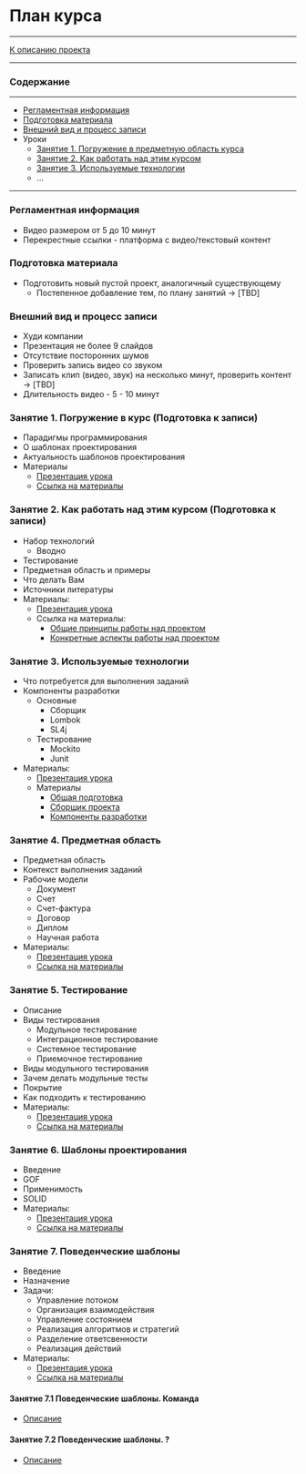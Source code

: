 # План курса
****
[К описанию проекта](../../../README.md)
**** 


### Содержание
***
* [Регламентная информация](#регламентная-информация)
* [Подготовка материала](#подготовка-материала)
* [Внешний вид и процесс записи](#внешний-вид-и-процесс-записи)
* Уроки
  * [Занятие 1. Погружение в предметную область курса](#занятие-1-погружение-в-курс)
  * [Занятие 2. Как работать над этим курсом](#занятие-2-как-работать-над-этим-курсом)
  * [Занятие 3. Используемые технологии](#занятие-3-используемые-технологии)
  * ...
***

### Регламентная информация
* Видео размером от 5 до 10 минут
* Перекрестные ссылки - платформа с видео/текстовый контент

### Подготовка материала
* Подготовить новый пустой проект, аналогичный существующему
  * Постепенное добавление тем, по плану занятий -> [TBD]

### Внешний вид и процесс записи
* Худи компании
* Презентация не более 9 слайдов
* Отсутствие посторонних шумов
* Проверить запись видео со звуком
* Записать клип (видео, звук) на несколько минут, проверить контент -> [TBD]
* Длительность видео - 5 - 10 минут

### Занятие 1. Погружение в курс (Подготовка к записи)
* Парадигмы программирования
* О шаблонах проектирования
* Актуальность шаблонов проектирования
* Материалы
  * [Презентация урока](https://docs.google.com/presentation/d/1doHg_CFw0NpPcugRSv-kSMVIqW-N6M0kNdHlQAXv7Ik/edit?usp=sharing)
  * [Ссылка на материалы](../../../README.md)

### Занятие 2. Как работать над этим курсом (Подготовка к записи)
* Набор технологий
  * Вводно 
* Тестирование
* Предметная область и примеры
* Что делать Вам
* Источники литературы
* Материалы:
  * [Презентация урока](https://docs.google.com/presentation/d/1sgPgW2OTDjg8Aq8laMoa9SJ-YyQS5pYSvLOFXxnx3f4/edit?usp=drive_link)
  * Ссылка на материалы:
    * [Общие принципы работы над проектом](../../../README.md)
    * [Конкретные аспекты работы над проектом](../README.md)

### Занятие 3. Используемые технологии
* Что потребуется для выполнения заданий
* Компоненты разработки
  * Основные
    * Сборщик
    * Lombok
    * SL4j
  * Тестирование
    * Mockito
    * Junit
* Материалы:
    * [Презентация урока](https://docs.google.com/presentation/d/1IpcBe6_gvkk6DKBLZmb0IJ1F6rVMqR0y2WvU3Rn5mfM/edit?usp=sharing)
    * Материалы
      * [Общая подготовка](Instruction.md)
      * [Сборщик проекта](ProjectCollector.md)
      * [Компоненты разработки](Component.md)

### Занятие 4. Предметная область
* Предметная область
* Контекст выполнения заданий
* Рабочие модели
  * Документ
  * Счет
  * Счет-фактура
  * Договор
  * Диплом
  * Научная работа
* Материалы:
    * [Презентация урока](https://docs.google.com/presentation/d/1He2z-LQgnGv_Kg-4nodsRWXoSyneF-3Lz57bzJd7rTE/edit?usp=sharing)
    * [Ссылка на материалы](../java/org/nikitinia/domain/README.md)

### Занятие 5. Тестирование
* Описание
* Виды тестирования
  * Модульное тестирование
  * Интеграционное тестирование
  * Системное тестирование
  * Приемочное тестирование
* Виды модульного тестирования
* Зачем делать модульные тесты
* Покрытие
* Как подходить к тестированию
* Материалы:
    * [Презентация урока](https://docs.google.com/presentation/d/1ZH0-xFksbNUlc_te2DnhJjcfCx1cD2y-r7KOEH6Lalc/edit?usp=sharing)
    * [Ссылка на материалы](../../test/java/org/nikitinia/README.md)

### Занятие 6. Шаблоны проектирования
* Введение
* GOF
* Применимость
* SOLID
* Материалы:
    * [Презентация урока](https://docs.google.com/presentation/d/1WMt8Ub_ImoU4Mn-uSDWrmbjFMx2IWX3pxiWmm_mNPe0/edit?usp=sharing)
    * [Ссылка на материалы](PatterMM.md)

### Занятие 7. Поведенческие шаблоны
* Введение
* Назначение
* Задачи:
  * Управление потоком
  * Организация взаимодействия
  * Управление состоянием
  * Реализация алгоритмов и стратегий
  * Разделение ответсвенности
  * Реализация действий
* Материалы:
    * [Презентация урока](https://docs.google.com/presentation/d/1VgVFBDiKXIKgSugxX82Kovh5d2YLoxrQdwNrspI5g0A/edit?usp=sharing)
    * [Ссылка на материалы](../java/org/nikitinia/patterns/behavior/README.md)

#### Занятие 7.1 Поведенческие шаблоны. Команда
* [Описание](../java/org/nikitinia/patterns/behavior/command/README.md)

#### Занятие 7.2 Поведенческие шаблоны. ?
* [Описание]()
